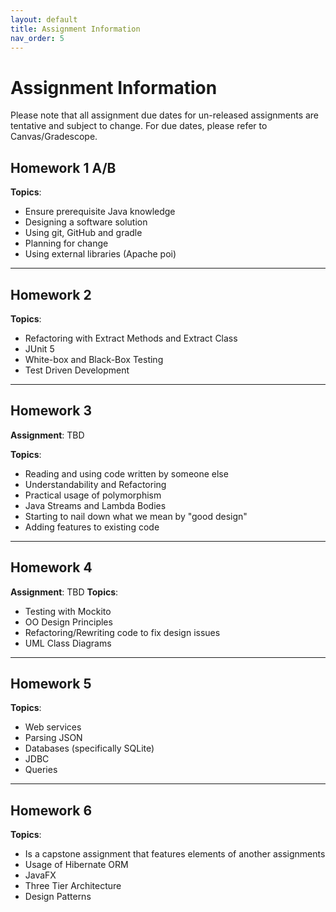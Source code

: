 ```yaml
---
layout: default
title: Assignment Information
nav_order: 5
---
```


# Assignment Information
Please note that all assignment due dates for un-released assignments are tentative and
subject to change. For due dates, please refer to Canvas/Gradescope.

## Homework 1 A/B

**Topics**: 
* Ensure prerequisite Java knowledge
* Designing a software solution
* Using git, GitHub and gradle
* Planning for change
* Using external libraries (Apache poi)


---

## Homework 2

**Topics**:
* Refactoring with Extract Methods and Extract Class
* JUnit 5
* White-box and Black-Box Testing
* Test Driven Development

---

## Homework 3

**Assignment**: TBD

**Topics**:
* Reading and using code written by someone else
* Understandability and Refactoring
* Practical usage of polymorphism
* Java Streams and Lambda Bodies
* Starting to nail down what we mean by "good design"
* Adding features to existing code

---

## Homework 4

**Assignment**: TBD
**Topics**:
* Testing with Mockito
* OO Design Principles
* Refactoring/Rewriting code to fix design issues
* UML Class Diagrams


---

## Homework 5


**Topics**:
* Web services
* Parsing JSON
* Databases (specifically SQLite)
* JDBC
* Queries

---

## Homework 6

**Topics**:
* Is a capstone assignment that features elements of another assignments
* Usage of Hibernate ORM
* JavaFX
* Three Tier Architecture
* Design Patterns

